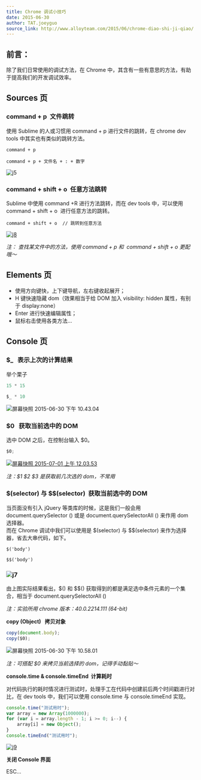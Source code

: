 ```yaml
---
title: Chrome 调试小技巧
date: 2015-06-30
author: TAT.joeyguo
source_link: http://www.alloyteam.com/2015/06/chrome-diao-shi-ji-qiao/
---
```


## **前言：**

除了我们日常使用的调试方法，在 Chrome 中，其含有一些有意思的方法，有助于提高我们的开发调试效率。

## **Sources 页**

### **command + p  文件跳转**

使用 Sublime 的人或习惯用 command + p 进行文件的跳转，在 chrome dev tools 中其实也有类似的跳转方法。

    command + p  
     
    command + p + 文件名 + : + 数字

![j5](http://www.alloyteam.com/wp-content/uploads/2015/06/j5.png)

### **command + shift + o  任意方法跳转**

Sublime 中使用 command +R 进行方法跳转，而在 dev tools 中，可以使用 command + shift + o  进行任意方法的跳转。

    command + shift + o  // 跳转到任意方法

[![j8](http://www.alloyteam.com/wp-content/uploads/2015/06/j8.png)](http://www.alloyteam.com/wp-content/uploads/2015/06/j8.png)

_注： 查找某文件中的方法，使用 command + p 和  command + shift + o 更配哦～_

## **Elements 页**

-   使用方向键快，上下键导航，左右键收起展开；
-   H 键快速隐藏 dom（效果相当于给 DOM 加入 visibility: hidden 属性，有别于 display:none）
-   Enter 进行快速编辑属性；
-   鼠标右击使用各类方法...

## **Console 页**

### **$\_   表示上次的计算结果**

举个栗子

```c
15 * 15  
 
$_ * 10 
```

![屏幕快照 2015-06-30 下午 10.43.04](http://www.alloyteam.com/wp-content/uploads/2015/06/屏幕快照-2015-06-30-下午10.43.04.png)

### **$0   获取当前选中的 DOM**

选中 DOM 之后，在控制台输入 $0。

```javascript
$0;
```

[![屏幕快照 2015-07-01 上午 12.03.53](http://www.alloyteam.com/wp-content/uploads/2015/06/屏幕快照-2015-07-01-上午12.03.53.png)](http://www.alloyteam.com/wp-content/uploads/2015/06/屏幕快照-2015-07-01-上午12.03.53.png)

_注：$1 $2 $3 是获取前几次选的 dom，不常用_

### **$(selector) 与 $$(selector)  获取当前选中的 DOM**

当页面没有引入 jQuery 等类库的时候，这是我们一般会用  
document.querySelector () 或是 document.querySelectorAll () 来作用 dom 选择器。  
而在 Chrome 调试中我们可以使用是 $(selector) 与 $$(selector) 来作为选择器，省去大串代码，如下。

    $('body')
     
    $$('body')

### ![j7](http://www.alloyteam.com/wp-content/uploads/2015/06/j7.png)

由上图实际结果看出，$() 和 $$() 获取得到的都是满足选中条件元素的一个集合，相当于 document.querySelectorAll ()

_注：实验所用 chrome 版本：40.0.2214.111 (64-bit)_

**copy (Object)   拷贝对象**

```javascript
copy(document.body);
copy($0);
```

![屏幕快照 2015-06-30 下午 10.58.01](http://www.alloyteam.com/wp-content/uploads/2015/06/屏幕快照-2015-06-30-下午10.58.01.png)

_注：可搭配 $0 来拷贝当前选择的 dom，记得手动黏贴～_

**console.time & console.timeEnd  计算耗时**

对代码执行的耗时情况进行测试时，处理手工在代码中创建前后两个时间戳进行对比，在 dev tools 中，我们可以使用 console.time 与 console.timeEnd 实现。

```javascript
console.time("测试用时");
var array = new Array(1000000);
for (var i = array.length - 1; i >= 0; i--) {
    array[i] = new Object();
}
console.timeEnd("测试用时");
```

[![j9](http://www.alloyteam.com/wp-content/uploads/2015/06/j9.png)](http://www.alloyteam.com/wp-content/uploads/2015/06/j9.png)

**关闭 Console 界面** 

ESC...